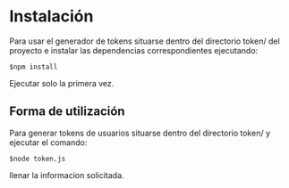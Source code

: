 # Instalación

Para usar el generador de tokens situarse dentro del directorio token/ del proyecto e instalar las dependencias correspondientes ejecutando:
```
$npm install
```
Ejecutar solo la primera vez.


## Forma de utilización

Para generar tokens de usuarios situarse dentro del directorio token/ y ejecutar el comando:
```
$node token.js
```
llenar la informacion solicitada.

